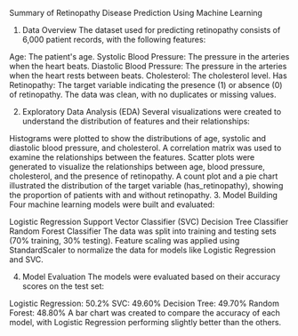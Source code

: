 Summary of Retinopathy Disease Prediction Using Machine Learning
1. Data Overview
The dataset used for predicting retinopathy consists of 6,000 patient records, with the following features:

Age: The patient's age.
Systolic Blood Pressure: The pressure in the arteries when the heart beats.
Diastolic Blood Pressure: The pressure in the arteries when the heart rests between beats.
Cholesterol: The cholesterol level.
Has Retinopathy: The target variable indicating the presence (1) or absence (0) of retinopathy.
The data was clean, with no duplicates or missing values.

2. Exploratory Data Analysis (EDA)
Several visualizations were created to understand the distribution of features and their relationships:

Histograms were plotted to show the distributions of age, systolic and diastolic blood pressure, and cholesterol.
A correlation matrix was used to examine the relationships between the features.
Scatter plots were generated to visualize the relationships between age, blood pressure, cholesterol, and the presence of retinopathy.
A count plot and a pie chart illustrated the distribution of the target variable (has_retinopathy), showing the proportion of patients with and without retinopathy.
3. Model Building
Four machine learning models were built and evaluated:

Logistic Regression
Support Vector Classifier (SVC)
Decision Tree Classifier
Random Forest Classifier
The data was split into training and testing sets (70% training, 30% testing). Feature scaling was applied using StandardScaler to normalize the data for models like Logistic Regression and SVC.

4. Model Evaluation
The models were evaluated based on their accuracy scores on the test set:

Logistic Regression: 50.2%
SVC: 49.60%
Decision Tree: 49.70%
Random Forest: 48.80%
A bar chart was created to compare the accuracy of each model, with Logistic Regression performing slightly better than the others.
